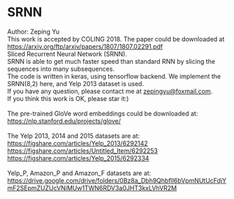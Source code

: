 # SRNN
Author: Zeping Yu  <br />
This work is accepted by COLING 2018. The paper could be downloaded at https://arxiv.org/ftp/arxiv/papers/1807/1807.02291.pdf <br />
Sliced Recurrent Neural Network (SRNN).  <br />
SRNN is able to get much faster speed than standard RNN by slicing the sequences into many subsequences.  <br />
The code is written in keras, using tensorflow backend. We implement the SRNN(8,2) here, and Yelp 2013 dataset is used.  <br />
If you have any question, please contact me at zepingyu@foxmail.com. <br />
If you think this work is OK, please star it:) <br />
<br />
The pre-trained GloVe word embeddings could be downloaded at:  <br /> 
https://nlp.stanford.edu/projects/glove/ <br />
<br />
The Yelp 2013, 2014 and 2015 datasets are at:  <br /> 
https://figshare.com/articles/Yelp_2013/6292142  <br />
https://figshare.com/articles/Untitled_Item/6292253  <br />
https://figshare.com/articles/Yelp_2015/6292334  <br />
<br />
Yelp_P, Amazon_P and Amazon_F datasets are at: https://drive.google.com/drive/folders/0Bz8a_Dbh9Qhbfll6bVpmNUtUcFdjYmF2SEpmZUZUcVNiMUw1TWN6RDV3a0JHT3kxLVhVR2M  <br />
